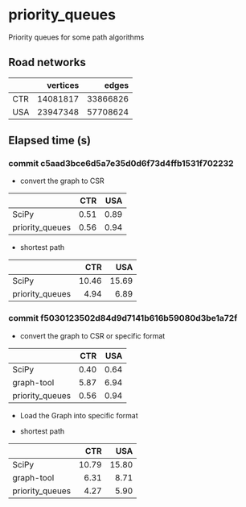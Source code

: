 # priority_queues
Priority queues for some path algorithms

## Road networks

|  | vertices | edges |
|---|---:|---:|
| CTR | 14081817 | 33866826 |
| USA | 23947348 | 57708624 |

## Elapsed time (s)

### commit c5aad3bce6d5a7e35d0d6f73d4ffb1531f702232

* convert the graph to CSR

|  | CTR | USA |
|---|---:|---:|
| SciPy | 0.51 | 0.89 |
| priority_queues |  0.56 | 0.94 |

* shortest path

|  | CTR | USA |
|---|---:|---:|
| SciPy | 10.46 | 15.69 |
| priority_queues |  4.94 | 6.89 |

### commit f5030123502d84d9d7141b616b59080d3be1a72f

* convert the graph to CSR or specific format

|  | CTR | USA |
|---|---:|---:|
| SciPy | 0.40 | 0.64 |
| graph-tool | 5.87 | 6.94 |
| priority_queues | 0.56 | 0.94 |

* Load the Graph into specific format

* shortest path

|  | CTR | USA |
|---|---:|---:|
| SciPy | 10.79 | 15.80 |
| graph-tool | 6.31| 8.71 |
| priority_queues | 4.27 | 5.90 |